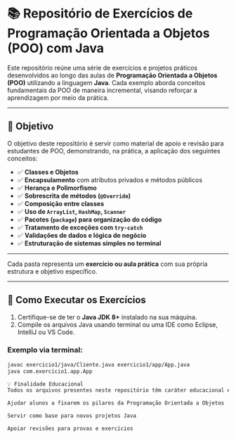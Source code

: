 # 📚 Repositório de Exercícios de Programação Orientada a Objetos (POO) com Java

Este repositório reúne uma série de exercícios e projetos práticos desenvolvidos ao longo das aulas de **Programação Orientada a Objetos (POO)** utilizando a linguagem **Java**. Cada exemplo aborda conceitos fundamentais da POO de maneira incremental, visando reforçar a aprendizagem por meio da prática.

---

## 🎯 Objetivo

O objetivo deste repositório é servir como material de apoio e revisão para estudantes de POO, demonstrando, na prática, a aplicação dos seguintes conceitos:

- ✅ **Classes e Objetos**
- ✅ **Encapsulamento** com atributos privados e métodos públicos
- ✅ **Herança e Polimorfismo**
- ✅ **Sobrescrita de métodos (`@Override`)**
- ✅ **Composição entre classes**
- ✅ **Uso de `ArrayList`, `HashMap`, `Scanner`**
- ✅ **Pacotes (`package`) para organização do código**
- ✅ **Tratamento de exceções com `try-catch`**
- ✅ **Validações de dados e lógica de negócio**
- ✅ **Estruturação de sistemas simples no terminal**

---

Cada pasta representa um **exercício ou aula prática** com sua própria estrutura e objetivo específico.

---

## 🚀 Como Executar os Exercícios

1. Certifique-se de ter o **Java JDK 8+** instalado na sua máquina.
2. Compile os arquivos Java usando terminal ou uma IDE como Eclipse, IntelliJ ou VS Code.

### Exemplo via terminal:
```bash
javac exercicio1/java/Cliente.java exercicio1/app/App.java
java com.exercicio1.app.App

💡 Finalidade Educacional
Todos os arquivos presentes neste repositório têm caráter educacional e foram desenvolvidos com o intuito de:

Ajudar alunos a fixarem os pilares da Programação Orientada a Objetos

Servir como base para novos projetos Java

Apoiar revisões para provas e exercícios

